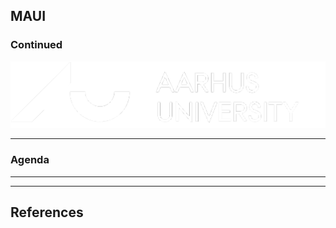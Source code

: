 <!-- .slide: data-background="#003d73" -->

## MAUI

### Continued

![AU Logo](./../img/aulogo_uk_var2_white.png "AU Logo") <!-- .element style="width: 200px; position: fixed; bottom: 50px; left: 50px" -->

----

### Agenda


---


---

## References